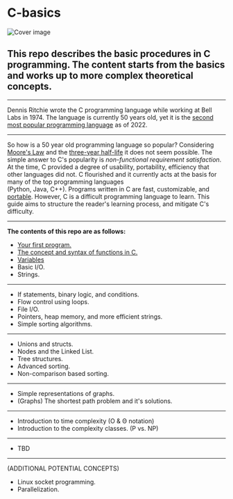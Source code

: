 # C-basics
![Cover image](https://github.com/nac294/C-basics/blob/main/images/cover.png)
## This repo describes the basic procedures in C programming. The content starts from the basics and works up to more complex theoretical concepts.
***
Dennis Ritchie wrote the C programming language while working at Bell Labs in 1974.
The language is currently 50 years old, yet it is the [second most popular programming language](https://statisticsanddata.org/data/the-most-popular-programming-languages-1965-2022-new-update/)
as of 2022.
***
So how is a 50 year old programming language so popular? Considering [Moore's Law](https://www.electrochem.org/moores-law-the-beginnings/) 
and the [three-year half-life](https://spectrum.ieee.org/an-engineering-career-only-a-young-persons-game)
it does not seem possible. The simple answer to C's popularity is *non-functional requirement satisfaction*. At the time, C provided a degree of usability, portability, efficiency that other languages did not. C flourished and it currently acts at the basis for many of the top programming languages   
(Python, Java, C++).
Programs written in C are fast, customizable, and [portable](https://developerexperience.io/articles/software-portability). However, C is a difficult programming language to learn. This guide aims to structure the reader's learning process, and mitigate C's difficulty.


*********************************************************************************************************

**The contents of this repo are as follows:**

- [Your first program.](https://github.com/nac294/C-basics/blob/main/modules/firstProgram.md)
- [The concept and syntax of functions in C.](https://github.com/nac294/C-basics/blob/main/modules/functionSyntax.md)
- [Variables](https://github.com/nac294/C-basics/blob/main/modules/variables.md)
- Basic I/O.
- Strings.
---------------------------------------------------------------
- If statements, binary logic, and conditions.  
- Flow control using loops.  
- File I/O.  
- Pointers, heap memory, and more efficient strings.  
- Simple sorting algorithms.  
---------------------------------------------------------------
- Unions and structs.  
- Nodes and the Linked List.  
- Tree structures.  
- Advanced sorting.  
- Non-comparison based sorting.  
---------------------------------------------------------------
- Simple representations of graphs.  
- (Graphs) The shortest path problem and it's solutions.  
---------------------------------------------------------------
- Introduction to time complexity (O & Θ notation)   
- Introduction to the complexity classes. (P vs. NP)  
---------------------------------------------------------------
- TBD  
*********************************************************************************************************
(ADDITIONAL POTENTIAL CONCEPTS)

- Linux socket programming.  
- Parallelization.

